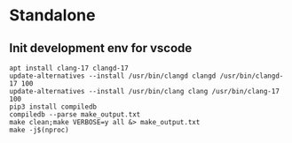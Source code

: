# Standalone 

## Init development env for vscode

```Shell
apt install clang-17 clangd-17
update-alternatives --install /usr/bin/clangd clangd /usr/bin/clangd-17 100
update-alternatives --install /usr/bin/clang clang /usr/bin/clang-17 100
pip3 install compiledb
compiledb --parse make_output.txt
make clean;make VERBOSE=y all &> make_output.txt
make -j$(nproc)
```